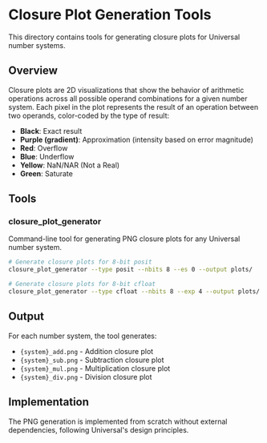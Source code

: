 # Closure Plot Generation Tools

This directory contains tools for generating closure plots for Universal number systems.

## Overview

Closure plots are 2D visualizations that show the behavior of arithmetic operations across all possible operand combinations for a given number system. Each pixel in the plot represents the result of an operation between two operands, color-coded by the type of result:

- **Black**: Exact result
- **Purple (gradient)**: Approximation (intensity based on error magnitude)
- **Red**: Overflow
- **Blue**: Underflow
- **Yellow**: NaN/NAR (Not a Real)
- **Green**: Saturate

## Tools

### closure_plot_generator
Command-line tool for generating PNG closure plots for any Universal number system.

```bash
# Generate closure plots for 8-bit posit
closure_plot_generator --type posit --nbits 8 --es 0 --output plots/

# Generate closure plots for 8-bit cfloat
closure_plot_generator --type cfloat --nbits 8 --exp 4 --output plots/
```

## Output

For each number system, the tool generates:
- `{system}_add.png` - Addition closure plot
- `{system}_sub.png` - Subtraction closure plot
- `{system}_mul.png` - Multiplication closure plot
- `{system}_div.png` - Division closure plot

## Implementation

The PNG generation is implemented from scratch without external dependencies, following Universal's design principles.